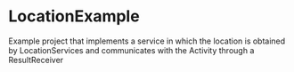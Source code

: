 # LocationExample
Example project that implements a service in which the location is obtained by LocationServices and communicates with the Activity through a ResultReceiver
